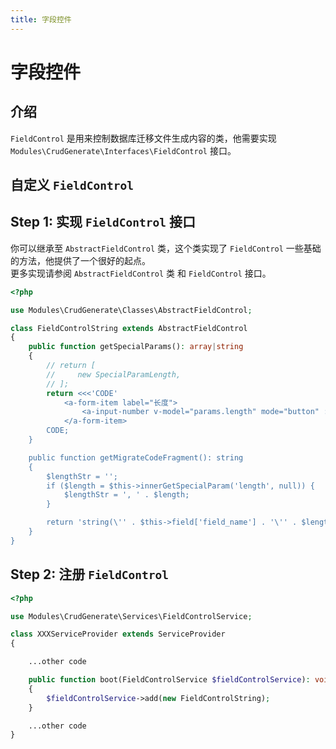 ```yaml
---
title: 字段控件
---
```


# 字段控件

## 介绍
`FieldControl` 是用来控制数据库迁移文件生成内容的类，他需要实现 `Modules\CrudGenerate\Interfaces\FieldControl` 接口。

## 自定义 `FieldControl`

## Step 1: 实现 `FieldControl` 接口

你可以继承至 `AbstractFieldControl` 类，这个类实现了 `FieldControl` 一些基础的方法，他提供了一个很好的起点。
<br>更多实现请参阅 `AbstractFieldControl` 类 和 `FieldControl` 接口。

```php
<?php 

use Modules\CrudGenerate\Classes\AbstractFieldControl;

class FieldControlString extends AbstractFieldControl
{
    public function getSpecialParams(): array|string
    {
        // return [
        //     new SpecialParamLength,
        // ];
        return <<<'CODE'
            <a-form-item label="长度">
                <a-input-number v-model="params.length" mode="button" :precision="0" :step="1" :min="1" :max="255" placeholder="请输入长度"/>
            </a-form-item>
        CODE;
    }

    public function getMigrateCodeFragment(): string
    {
        $lengthStr = '';
        if ($length = $this->innerGetSpecialParam('length', null)) {
            $lengthStr = ', ' . $length;
        }

        return 'string(\'' . $this->field['field_name'] . '\'' . $lengthStr . ')';
    }
}
```

## Step 2: 注册 `FieldControl`
```php
<?php

use Modules\CrudGenerate\Services\FieldControlService;

class XXXServiceProvider extends ServiceProvider
{

    ...other code

    public function boot(FieldControlService $fieldControlService): void
    {
        $fieldControlService->add(new FieldControlString);
    }

    ...other code
}

```
